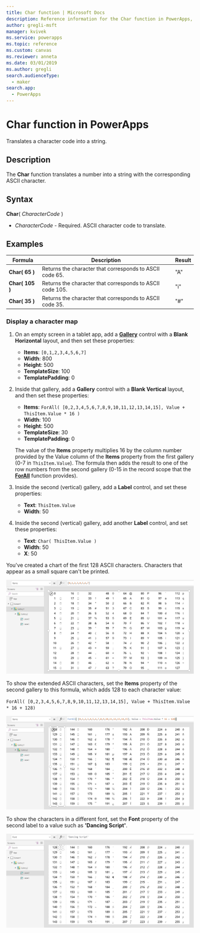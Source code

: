 ```yaml
---
title: Char function | Microsoft Docs
description: Reference information for the Char function in PowerApps, including syntax and examples
author: gregli-msft
manager: kvivek
ms.service: powerapps
ms.topic: reference
ms.custom: canvas
ms.reviewer: anneta
ms.date: 03/01/2019
ms.author: gregli
search.audienceType: 
  - maker
search.app: 
  - PowerApps
---
```

# Char function in PowerApps

Translates a character code into a string.

## Description

The **Char** function translates a number into a string with the corresponding ASCII character.

## Syntax

**Char**( *CharacterCode* )

- *CharacterCode* - Required. ASCII character code to translate.

## Examples

| Formula | Description | Result |
| --- | --- | --- |
| **Char( 65 )** |Returns the character that corresponds to ASCII code 65. |"A" |
| **Char( 105 )** |Returns the character that corresponds to ASCII code 105. |"i" |
| **Char( 35 )** |Returns the character that corresponds to ASCII code 35. |"#" |

### Display a character map

1. On an empty screen in a tablet app, add a [**Gallery**](../controls/control-gallery.md) control with a **Blank Horizontal** layout, and then set these properties:

    - **Items**: `[0,1,2,3,4,5,6,7]`
    - **Width**: 800
    - **Height**: 500
    - **TemplateSize**: 100
    - **TemplatePadding**: 0

1. Inside that gallery, add a **Gallery** control with a **Blank Vertical** layout, and then set these properties:

    - **Items**: `ForAll( [0,2,3,4,5,6,7,8,9,10,11,12,13,14,15], Value + ThisItem.Value * 16 )`
    - **Width**: 100
    - **Height**: 500
    - **TemplateSize**: 30
    - **TemplatePadding**: 0

    The value of the **Items** property multiplies 16 by the column number provided by the Value column of the **Items** property from the first gallery (0-7 in `ThisItem.Value`). The formula then adds the result to one of the row numbers from the second gallery (0-15 in the record scope that the [**ForAll**](function-forall.md) function provides).

1. Inside the second (vertical) gallery, add a **Label** control, and set these properties:

    - **Text**: `ThisItem.Value`
    - **Width**: 50

1. Inside the second (vertical) gallery, add another **Label** control, and set these properties:

    - **Text**: `Char( ThisItem.Value )`
    - **Width**: 50
    - **X**: 50

You've created a chart of the first 128 ASCII characters. Characters that appear as a small square can't be printed.

![First 128 ASCII characters](media/function-char/chart-lower.png)

To show the extended ASCII characters, set the **Items** property of the second gallery to this formula, which adds 128 to each character value:

`ForAll( [0,2,3,4,5,6,7,8,9,10,11,12,13,14,15], Value + ThisItem.Value * 16 + 128)`

![Extended ASCII characters](media/function-char/chart-higher.png)

To show the characters in a different font, set the **Font** property of the second label to a value such as **'Dancing Script'**.

![Dancing Script](media/function-char/chart-higher-dancing-script.png)
